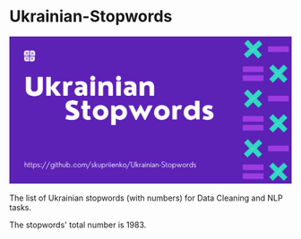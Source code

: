 # Ukrainian-Stopwords

![stopwords.png](stopwords.png)

The list of Ukrainian stopwords (with numbers) for Data Cleaning and NLP tasks.

The stopwords' total number is 1983. 
